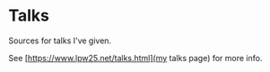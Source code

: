 # Talks

Sources for talks I've given.

See [https://www.lpw25.net/talks.html](my talks page) for more info.
